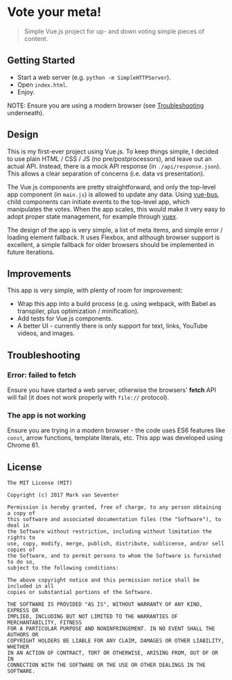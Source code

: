 # Vote your meta!
> Simple Vue.js project for up- and down voting simple pieces of content.

## Getting Started
* Start a web server (e.g. `python -m SimpleHTTPServer`).
* Open `index.html`.
* Enjoy.

NOTE: Ensure you are using a modern browser (see [Troubleshooting](#Troubleshooting) underneath).

## Design
This is my first-ever project using Vue.js. To keep things simple, I decided to use plain HTML / CSS / JS (no pre/postprocessors), and leave out an actual API. Instead, there is a mock API response (in `./api/response.json`). This allows a clear separation of concerns (i.e. data vs presentation).

The Vue.js components are pretty straightforward, and only the top-level app component (in `main.js`) is allowed to update any data. Using [vue-bus](https://www.npmjs.com/package/vue-bus), child components can initiate events to the top-level app, which manipulates the votes. When the app scales, this would make it very easy to adopt proper state management, for example through [vuex](https://vuejs.org/v2/guide/state-management.html).

The design of the app is very simple, a list of meta items, and simple error / loading element fallback. It uses Flexbox, and although browser support is excellent, a simple fallback for older browsers should be implemented in future iterations.

## Improvements
This app is very simple, with plenty of room for improvement:
* Wrap this app into a build process (e.g. using webpack, with Babel as transpiler, plus optimization / minification).
* Add tests for Vue.js components.
* A better UI - currently there is only support for text, links, YouTube videos, and images.

## Troubleshooting
### Error: failed to fetch
Ensure you have started a web server, otherwise the browsers' **fetch** API will fail (it does not work properly with `file://` protocol).

### The app is not working
Ensure you are trying in a modern browser - the code uses ES6 features like `const`, arrow functions, template literals, etc. This app was developed using Chrome 61.

## License
    The MIT License (MIT)

    Copyright (c) 2017 Mark van Seventer

    Permission is hereby granted, free of charge, to any person obtaining a copy of
    this software and associated documentation files (the "Software"), to deal in
    the Software without restriction, including without limitation the rights to
    use, copy, modify, merge, publish, distribute, sublicense, and/or sell copies of
    the Software, and to permit persons to whom the Software is furnished to do so,
    subject to the following conditions:

    The above copyright notice and this permission notice shall be included in all
    copies or substantial portions of the Software.

    THE SOFTWARE IS PROVIDED "AS IS", WITHOUT WARRANTY OF ANY KIND, EXPRESS OR
    IMPLIED, INCLUDING BUT NOT LIMITED TO THE WARRANTIES OF MERCHANTABILITY, FITNESS
    FOR A PARTICULAR PURPOSE AND NONINFRINGEMENT. IN NO EVENT SHALL THE AUTHORS OR
    COPYRIGHT HOLDERS BE LIABLE FOR ANY CLAIM, DAMAGES OR OTHER LIABILITY, WHETHER
    IN AN ACTION OF CONTRACT, TORT OR OTHERWISE, ARISING FROM, OUT OF OR IN
    CONNECTION WITH THE SOFTWARE OR THE USE OR OTHER DEALINGS IN THE SOFTWARE.